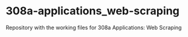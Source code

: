 # 308a-applications_web-scraping
Repository with the working files for 308a Applications: Web Scraping
